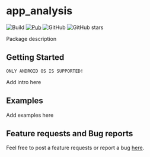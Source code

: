 # app_analysis

![Build](https://github.com/marchdev-tk/app_analysis/workflows/build/badge.svg)
[![Pub](https://img.shields.io/pub/v/app_analysis.svg)](https://pub.dartlang.org/packages/app_analysis)
![GitHub](https://img.shields.io/github/license/marchdev-tk/app_analysis)
![GitHub stars](https://img.shields.io/github/stars/marchdev-tk/app_analysis?style=social)

Package description

## Getting Started

`ONLY ANDROID OS IS SUPPORTED!`

Add intro here

## Examples

Add examples here

## Feature requests and Bug reports

Feel free to post a feature requests or report a bug [here](https://github.com/marchdev-tk/app_analysis/issues).
